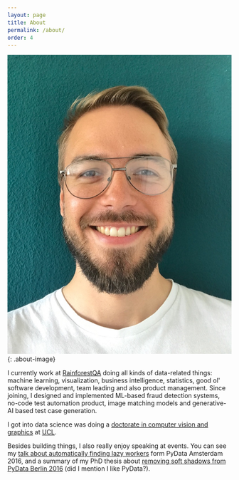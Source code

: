 ```yaml
---
layout: page
title: About
permalink: /about/
order: 4
---
```


![Maciej](/static/maciej.jpeg){: .about-image}

I currently work at [RainforestQA](https://www.rainforestqa.com) doing all kinds of data-related things: machine learning, visualization, business intelligence, statistics, good ol' software development, team leading and also product management. Since joining, I designed and implemented ML-based fraud detection systems, no-code test automation product, image matching models and generative-AI based test case generation.

I got into data science was doing a [doctorate in computer vision and graphics](http://engdveiv.ucl.ac.uk/) at [UCL](https://www.ucl.ac.uk).

Besides building things, I also really enjoy speaking at events. You can see my [talk about automatically finding lazy workers](/talks/#gotta-catch-them-all) form PyData Amsterdam 2016, and a summary of my PhD thesis about [removing soft shadows from PyData Berlin 2016](/talks/#removing-soft-shadows) (did I mention I like PyData?).
